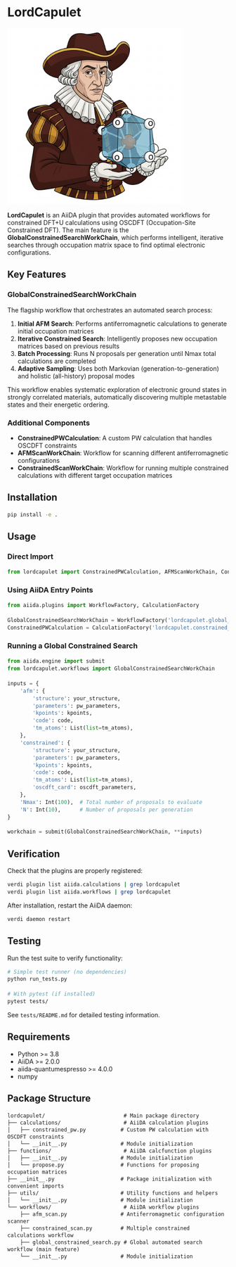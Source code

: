 # LordCapulet

<img src="LordCapulet.png" alt="LordCapulet" width="400">

**LordCapulet** is an AiiDA plugin that provides automated workflows for constrained DFT+U calculations using OSCDFT (Occupation-Site Constrained DFT). The main feature is the **GlobalConstrainedSearchWorkChain**, which performs intelligent, iterative searches through occupation matrix space to find optimal electronic configurations.

## Key Features

### GlobalConstrainedSearchWorkChain
The flagship workflow that orchestrates an automated search process:

1. **Initial AFM Search**: Performs antiferromagnetic calculations to generate initial occupation matrices
2. **Iterative Constrained Search**: Intelligently proposes new occupation matrices based on previous results
3. **Batch Processing**: Runs N proposals per generation until Nmax total calculations are completed
4. **Adaptive Sampling**: Uses both Markovian (generation-to-generation) and holistic (all-history) proposal modes

This workflow enables systematic exploration of electronic ground states in strongly correlated materials, automatically discovering multiple metastable states and their energetic ordering.

### Additional Components

- **ConstrainedPWCalculation**: A custom PW calculation that handles OSCDFT constraints
- **AFMScanWorkChain**: Workflow for scanning different antiferromagnetic configurations
- **ConstrainedScanWorkChain**: Workflow for running multiple constrained calculations with different target occupation matrices

## Installation

```bash
pip install -e .
```

## Usage

### Direct Import
```python
from lordcapulet import ConstrainedPWCalculation, AFMScanWorkChain, ConstrainedScanWorkChain, GlobalConstrainedSearchWorkChain
```

### Using AiiDA Entry Points
```python
from aiida.plugins import WorkflowFactory, CalculationFactory

GlobalConstrainedSearchWorkChain = WorkflowFactory('lordcapulet.global_constrained_search')
ConstrainedPWCalculation = CalculationFactory('lordcapulet.constrained_pw')
```

### Running a Global Constrained Search
```python
from aiida.engine import submit
from lordcapulet.workflows import GlobalConstrainedSearchWorkChain

inputs = {
    'afm': {
        'structure': your_structure,
        'parameters': pw_parameters,
        'kpoints': kpoints,
        'code': code,
        'tm_atoms': List(list=tm_atoms),
    },
    'constrained': {
        'structure': your_structure,
        'parameters': pw_parameters,
        'kpoints': kpoints,
        'code': code,
        'tm_atoms': List(list=tm_atoms),
        'oscdft_card': oscdft_parameters,
    },
    'Nmax': Int(100),  # Total number of proposals to evaluate
    'N': Int(10),      # Number of proposals per generation
}

workchain = submit(GlobalConstrainedSearchWorkChain, **inputs)
```

## Verification

Check that the plugins are properly registered:
```bash
verdi plugin list aiida.calculations | grep lordcapulet
verdi plugin list aiida.workflows | grep lordcapulet
```

After installation, restart the AiiDA daemon:
```bash
verdi daemon restart
```

## Testing

Run the test suite to verify functionality:

```bash
# Simple test runner (no dependencies)
python run_tests.py

# With pytest (if installed)
pytest tests/
```

See `tests/README.md` for detailed testing information.

## Requirements

- Python >= 3.8
- AiiDA >= 2.0.0
- aiida-quantumespresso >= 4.0.0
- numpy

## Package Structure

```
lordcapulet/                         # Main package directory
├── calculations/                    # AiiDA calculation plugins
│   ├── constrained_pw.py           # Custom PW calculation with OSCDFT constraints
│   └── __init__.py                 # Module initialization
├── functions/                       # AiiDA calcfunction plugins
│   ├── __init__.py                 # Module initialization
│   └── propose.py                  # Functions for proposing occupation matrices
├── __init__.py                     # Package initialization with convenient imports
├── utils/                          # Utility functions and helpers
│   └── __init__.py                 # Module initialization
└── workflows/                       # AiiDA workflow plugins
    ├── afm_scan.py                 # Antiferromagnetic configuration scanner
    ├── constrained_scan.py         # Multiple constrained calculations workflow
    ├── global_constrained_search.py # Global automated search workflow (main feature)
    └── __init__.py                 # Module initialization
```
